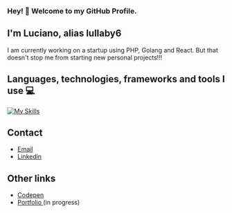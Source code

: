 ### Hey! 👋 Welcome to my GitHub Profile.
## I'm Luciano, alias lullaby6

I am currently working on a startup using PHP, Golang and React.
But that doesn't stop me from starting new personal projects!!!

## Languages, technologies, frameworks and tools I use 💻
[![My Skills](https://skillicons.dev/icons?i=js,html,css,nodejs,express,prisma,react,svelte,astro,tailwind,golang,php,java,cs,python,fastapi,django,flask,mysql,postgresql,mongodb,git,docker,postman)](https://skillicons.dev)

## Contact
- [Email](mailto:lucianobrumer5@gmail.com)
- [Linkedin](linkedin.com/in/luciano-brumer/)

## Other links
- [Codepen](codepen.io/lucianobrumer)
- [Portfolio ](lullaby6.github.io) (in progress)

